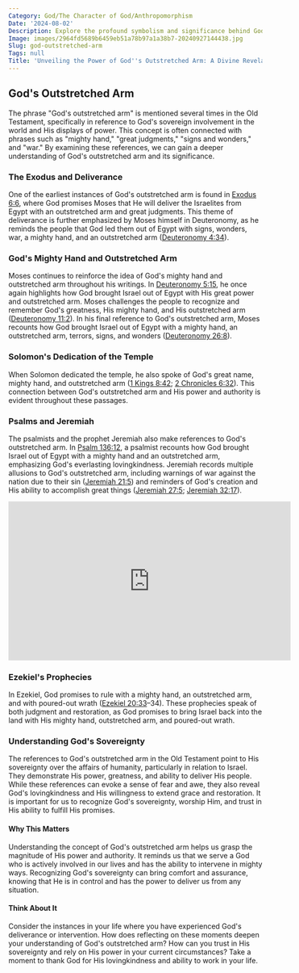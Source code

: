 ```yaml
---
Category: God/The Character of God/Anthropomorphism
Date: '2024-08-02'
Description: Explore the profound symbolism and significance behind God's outstretched arm, reflecting divine power, protection, and deliverance in religious contexts. Unveil the timeless meaning of this powerful gesture in faith and spirituality.
Image: images/2964fd5689b6459eb51a78b97a1a38b7-20240927144438.jpg
Slug: god-outstretched-arm
Tags: null
Title: 'Unveiling the Power of God''s Outstretched Arm: A Divine Revelation for Believers'
---
```


## God's Outstretched Arm

The phrase "God's outstretched arm" is mentioned several times in the Old Testament, specifically in reference to God's sovereign involvement in the world and His displays of power. This concept is often connected with phrases such as "mighty hand," "great judgments," "signs and wonders," and "war." By examining these references, we can gain a deeper understanding of God's outstretched arm and its significance.

### The Exodus and Deliverance

One of the earliest instances of God's outstretched arm is found in [Exodus 6:6](https://www.bibleref.com/Exodus/6/Exodus-6-6.html), where God promises Moses that He will deliver the Israelites from Egypt with an outstretched arm and great judgments. This theme of deliverance is further emphasized by Moses himself in Deuteronomy, as he reminds the people that God led them out of Egypt with signs, wonders, war, a mighty hand, and an outstretched arm ([Deuteronomy 4:34](https://www.bibleref.com/Deuteronomy/4/Deuteronomy-4-34.html)). 

### God's Mighty Hand and Outstretched Arm

Moses continues to reinforce the idea of God's mighty hand and outstretched arm throughout his writings. In [Deuteronomy 5:15](https://www.bibleref.com/Deuteronomy/5/Deuteronomy-5-15.html), he once again highlights how God brought Israel out of Egypt with His great power and outstretched arm. Moses challenges the people to recognize and remember God's greatness, His mighty hand, and His outstretched arm ([Deuteronomy 11:2](https://www.bibleref.com/Deuteronomy/11/Deuteronomy-11-2.html)). In his final reference to God's outstretched arm, Moses recounts how God brought Israel out of Egypt with a mighty hand, an outstretched arm, terrors, signs, and wonders ([Deuteronomy 26:8](https://www.bibleref.com/Deuteronomy/26/Deuteronomy-26-8.html)).

### Solomon's Dedication of the Temple

When Solomon dedicated the temple, he also spoke of God's great name, mighty hand, and outstretched arm ([1 Kings 8:42](https://www.bibleref.com/1-Kings/8/1-Kings-8-42.html); [2 Chronicles 6:32](https://www.bibleref.com/2-Chronicles/6/2-Chronicles-6-32.html)). This connection between God's outstretched arm and His power and authority is evident throughout these passages.

### Psalms and Jeremiah

The psalmists and the prophet Jeremiah also make references to God's outstretched arm. In [Psalm 136:12](https://www.bibleref.com/Psalm/136/Psalm-136-12.html), a psalmist recounts how God brought Israel out of Egypt with a mighty hand and an outstretched arm, emphasizing God's everlasting lovingkindness. Jeremiah records multiple allusions to God's outstretched arm, including warnings of war against the nation due to their sin ([Jeremiah 21:5](https://www.bibleref.com/Jeremiah/21/Jeremiah-21-5.html)) and reminders of God's creation and His ability to accomplish great things ([Jeremiah 27:5](https://www.bibleref.com/Jeremiah/27/Jeremiah-27-5.html); [Jeremiah 32:17](https://www.bibleref.com/Jeremiah/32/Jeremiah-32-17.html)).


<iframe width="560" height="315" src="https://www.youtube.com/embed/P63SUjthD0Y" frameborder="0" allow="autoplay; encrypted-media" allowfullscreen></iframe>


### Ezekiel's Prophecies

In Ezekiel, God promises to rule with a mighty hand, an outstretched arm, and with poured-out wrath ([Ezekiel 20:33](https://www.bibleref.com/Ezekiel/20/Ezekiel-20-33.html)–34). These prophecies speak of both judgment and restoration, as God promises to bring Israel back into the land with His mighty hand, outstretched arm, and poured-out wrath.

### Understanding God's Sovereignty

The references to God's outstretched arm in the Old Testament point to His sovereignty over the affairs of humanity, particularly in relation to Israel. They demonstrate His power, greatness, and ability to deliver His people. While these references can evoke a sense of fear and awe, they also reveal God's lovingkindness and His willingness to extend grace and restoration. It is important for us to recognize God's sovereignty, worship Him, and trust in His ability to fulfill His promises.

#### Why This Matters

Understanding the concept of God's outstretched arm helps us grasp the magnitude of His power and authority. It reminds us that we serve a God who is actively involved in our lives and has the ability to intervene in mighty ways. Recognizing God's sovereignty can bring comfort and assurance, knowing that He is in control and has the power to deliver us from any situation.

#### Think About It

Consider the instances in your life where you have experienced God's deliverance or intervention. How does reflecting on these moments deepen your understanding of God's outstretched arm? How can you trust in His sovereignty and rely on His power in your current circumstances? Take a moment to thank God for His lovingkindness and ability to work in your life.